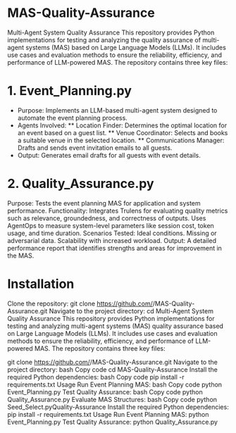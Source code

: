 # MAS-Quality-Assurance
Multi-Agent System Quality Assurance
This repository provides Python implementations for testing and analyzing the quality assurance of multi-agent systems (MAS) based on Large Language Models (LLMs). It includes use cases and evaluation methods to ensure the reliability, efficiency, and performance of LLM-powered MAS. The repository contains three key files:

# 1. Event_Planning.py
* Purpose: Implements an LLM-based multi-agent system designed to automate the event planning process.
* Agents Involved:
** Location Finder: Determines the optimal location for an event based on a guest list.
** Venue Coordinator: Selects and books a suitable venue in the selected location.
** Communications Manager: Drafts and sends event invitation emails to all guests.
* Output: Generates email drafts for all guests with event details.
# 2. Quality_Assurance.py
Purpose: Tests the event planning MAS for application and system performance.
Functionality:
Integrates Trulens for evaluating quality metrics such as relevance, groundedness, and correctness of outputs.
Uses AgentOps to measure system-level parameters like session cost, token usage, and time duration.
Scenarios Tested:
Ideal conditions.
Missing or adversarial data.
Scalability with increased workload.
Output: A detailed performance report that identifies strengths and areas for improvement in the MAS.
# Installation
Clone the repository: git clone https://github.com/<your-username>/MAS-Quality-Assurance.git
Navigate to the project directory: cd Multi-Agent System Quality Assurance
This repository provides Python implementations for testing and analyzing multi-agent systems (MAS) quality assurance based on Large Language Models (LLMs). It includes use cases and evaluation methods to ensure the reliability, efficiency, and performance of LLM-powered MAS. The repository contains three key files:


git clone https://github.com/<your-username>/MAS-Quality-Assurance.git
Navigate to the project directory:
bash
Copy code
cd MAS-Quality-Assurance
Install the required Python dependencies:
bash
Copy code
pip install -r requirements.txt
Usage
Run Event Planning MAS:
bash
Copy code
python Event_Planning.py
Test Quality Assurance:
bash
Copy code
python Quality_Assurance.py
Evaluate MAS Structures:
bash
Copy code
python Seed_Select.pyQuality-Assurance
Install the required Python dependencies:
pip install -r requirements.txt
Usage
Run Event Planning MAS:
python Event_Planning.py
Test Quality Assurance:
python Quality_Assurance.py
